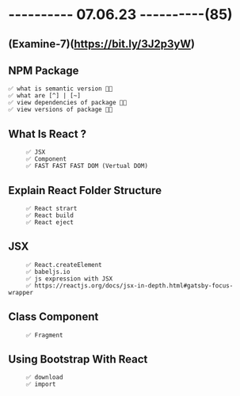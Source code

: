 # ---------- 07.06.23 ----------(85)

## (Examine-7)(https://bit.ly/3J2p3yW)

## NPM Package

    ✅ what is semantic version 👍🏻
    ✅ what are [^] | [~]
    ✅ view dependencies of package 👍🏻
    ✅ view versions of package 👍🏻

## What Is React ?

         ✅ JSX
         ✅ Component
         ✅ FAST FAST FAST DOM (Vertual DOM)

## Explain React Folder Structure

         ✅ React strart
         ✅ React build
         ✅ React eject

## JSX

         ✅ React.createElement
         ✅ babeljs.io
         ✅ js expression with JSX
         ✅ https://reactjs.org/docs/jsx-in-depth.html#gatsby-focus-wrapper

## Class Component

         ✅ Fragment

## Using Bootstrap With React

         ✅ download
         ✅ import
